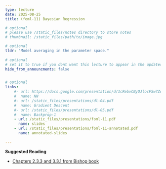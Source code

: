 ```yaml
---
type: lecture
date: 2025-08-25
title: (foml-11) Bayesian Regression

# optional
# please use /static_files/notes directory to store notes
# thumbnail: /static_files/path/to/image.jpg

# optional
tldr: "Model averaging in the parameter space."
  
# optional
# set it to true if you dont want this lecture to appear in the updates section
hide_from_announcments: false


# optional
links: 
    #- url: https://docs.google.com/presentation/d/1cRebvCNyQJlocFSw7ZdAgM7NPZMNd49_6jfU4V1Vgj4/edit?usp=sharing
    #  name: NN
    #- url: /static_files/presentations/dl-04.pdf
    #  name: Gradient Descent
    #- url: /static_files/presentations/dl-05.pdf
    #  name: Backprop-1
    - url: /static_files/presentations/foml-11.pdf
      name: slides
    - url: /static_files/presentations/foml-11-annotated.pdf
      name: annotated-slides

---
```


**Suggested Reading**
- [Chapters 2.3.3 and 3.3.1 from Bishop book](https://www.microsoft.com/en-us/research/wp-content/uploads/2006/01/Bishop-Pattern-Recognition-and-Machine-Learning-2006.pdf)
